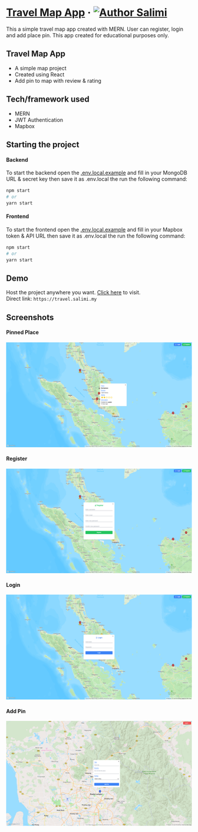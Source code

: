 # [Travel Map App](https://travel.salimi.my) &middot; [![Author Salimi](https://img.shields.io/badge/Author-Salimi-%3C%3E)](https://www.linkedin.com/in/mohamad-salimi/)

This a simple travel map app created with MERN. User can register, login and add place pin. This app created for educational purposes only.

## Travel Map App

- A simple map project
- Created using React
- Add pin to map with review & rating

## Tech/framework used

- MERN
- JWT Authentication
- Mapbox

## Starting the project

#### Backend

To start the backend open the [.env.local.example](/backend/.env.local.example) and fill in your MongoDB URL & secret key then save it as .env.local the run the following command:

```bash
npm start
# or
yarn start
```

#### Frontend

To start the frontend open the [.env.local.example](/frontend/.env.local.example) and fill in your Mapbox token & API URL then save it as .env.local the run the following command:

```bash
npm start
# or
yarn start
```

## Demo

Host the project anywhere you want. [Click here](https://travel.salimi.my) to visit.
<br>
Direct link: `https://travel.salimi.my`

## Screenshots

#### Pinned Place

![Pinned Place](/screenshots/screenshot-1.png)

#### Register

![Register](/screenshots/screenshot-2.png)

#### Login

![Login](/screenshots/screenshot-3.png)

#### Add Pin

![Add Pin](/screenshots/screenshot-4.png)
